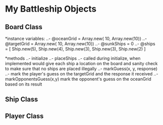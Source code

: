 # My Battleship Objects

## Board Class

*instance variables:
..- @oceanGrid = Array.new( 10, Array.new(10))
..- @targetGrid = Array.new( 10, Array.new(10))
..- @sunkShips = 0
..- @ships = [ Ship.new(5), Ship.new(4), Ship.new(3), Ship.new(3), Ship.new(2) ]

*methods
..- initialize
..- placeShips
..- called during initialize, when implemented would give each ship a location on the board and sanity check to make sure that no ships are placed illegally
..- markGuess(x, y, response)
..- mark the player's guess on the targetGrid and the response it received
..- markOpponentsGuess(x,y)
mark the opponent's guess on the oceanGrid based on its result


## Ship Class

## Player Class
